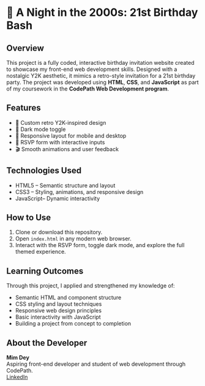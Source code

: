 # 🎉 A Night in the 2000s: 21st Birthday Bash

## Overview
This project is a fully coded, interactive birthday invitation website created to showcase my front-end web development skills. Designed with a nostalgic Y2K aesthetic, it mimics a retro-style invitation for a 21st birthday party. The project was developed using **HTML**, **CSS**, and **JavaScript** as part of my coursework in the **CodePath Web Development program**.

## Features
- 🎨 Custom retro Y2K-inspired design
- 🌙 Dark mode toggle
- 📱 Responsive layout for mobile and desktop
- 📝 RSVP form with interactive inputs
- 🎬 Smooth animations and user feedback

## Technologies Used
- HTML5 – Semantic structure and layout
- CSS3 – Styling, animations, and responsive design
- JavaScript– Dynamic interactivity

## How to Use
1. Clone or download this repository.
2. Open `index.html` in any modern web browser.
3. Interact with the RSVP form, toggle dark mode, and explore the full themed experience.


## Learning Outcomes
Through this project, I applied and strengthened my knowledge of:
- Semantic HTML and component structure
- CSS styling and layout techniques
- Responsive web design principles
- Basic interactivity with JavaScript
- Building a project from concept to completion

## About the Developer
**Mim Dey**  
Aspiring front-end developer and student of web development through CodePath.  
[LinkedIn](https://www.linkedin.com/in/mimdey/) 

